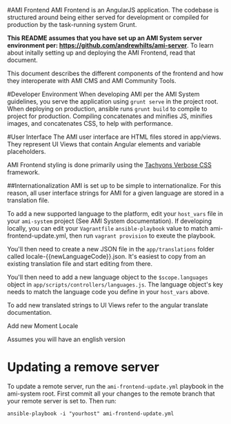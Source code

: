 #AMI Frontend
AMI Frontend is an AngularJS application. The codebase is structured around being either served for development or compiled for production by the task-running system Grunt.

**This README assumes that you have set up an AMI System server environment per: https://github.com/andrewhilts/ami-server**. To learn about initally setting up and deploying the AMI Frontend, read that document.

This document describes the different components of the frontend and how they interoperate with AMI CMS and AMI Community Tools.

#Developer Environment
When developing AMI per the AMI System guidelines, you serve the application using `grunt serve` in the project root. When deploying on production, ansible runs `grunt build` to compile to project for production. Compiling concatenates and minifies JS, minifies images, and concatenates CSS, to help with performance.

#User Interface
The AMI user interface are HTML files stored in app/views. They represent UI Views that contain Angular elements and variable placeholders.

AMI Frontend styling is done primarily using the [Tachyons Verbose CSS](https://github.com/tachyons-css/tachyons-verbose/) framework.

##Internationalization
AMI is set up to be simple to internationalize. For this reason, all user interface strings for AMI for a given language are stored in a translation file.

To add a new supported language to the platform, edit your `host_vars` file in your `ami-system` project (See AMI System documentation). If developing locally, you can edit your `Vagrantfile` `ansible-playbook` value to match ami-frontend-update.yml, then run `vagrant provision` to exeute the playbook.

You'll then need to create a new JSON file in the `app/translations` folder called locale-{{newLanguageCode}}.json. It's easiest to copy from an existing translation file and start editing from there.

You'll then need to add a new language object to the `$scope.languages` object in `app/scripts/controllers/languages.js`. The language object's key needs to match the language code you define in your `host_vars` above.

To add new translated strings to UI Views refer to the angular translate documentation.

Add new Moment Locale

Assumes you will have an english version

# Updating a remove server
To update a remote server, run the `ami-frontend-update.yml` playbook in the ami-system root. First commit all your changes to the remote branch that your remote server is set to. Then run:

	ansible-playbook -i "yourhost" ami-frontend-update.yml
